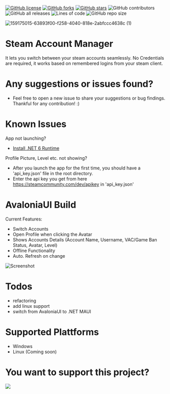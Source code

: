 [![GitHub license](https://img.shields.io/github/license/sahin-a/SteamAccountManager)](https://github.com/sahin-a/SteamAccountManager/blob/develop/LICENSE.md)
[![GitHub forks](https://img.shields.io/github/forks/sahin-a/SteamAccountManager)](https://github.com/sahin-a/SteamAccountManager/network)
[![GitHub stars](https://img.shields.io/github/stars/sahin-a/SteamAccountManager)](https://github.com/sahin-a/SteamAccountManager/stargazers)
![GitHub contributors](https://img.shields.io/github/contributors/sahin-a/SteamAccountManager)
![GitHub all releases](https://img.shields.io/github/downloads/sahin-a/SteamAccountManager/total)
![Lines of code](https://img.shields.io/tokei/lines/github.com/sahin-a/SteamAccountManager)
![GitHub repo size](https://img.shields.io/github/repo-size/sahin-a/SteamAccountManager)

![159175015-63893f00-f258-4040-818e-2abfccc4638c (1)](https://user-images.githubusercontent.com/55054756/164322651-7c36a25f-5e89-4f78-9871-64e4f8005ee1.png)

# Steam Account Manager
It lets you switch between your steam accounts seamlessly. No Credentials are required, it works based on remembered logins from your steam client.

# Any suggestions or issues found?
- Feel free to open a new issue to share your suggestions or bug findings. Thankful for any contribution! :)

# Known Issues
App not launching?
- [Install .NET 6 Runtime](https://dotnet.microsoft.com/en-us/download)

Profile Picture, Level etc. not showing?
- After you launch the app for the first time, you should have a 'api_key.json' file in the root directory. 
- Enter the api key you get from here https://steamcommunity.com/dev/apikey in 'api_key.json'

# AvaloniaUI Build
Current Features:
* Switch Accounts
* Open Profile when clicking the Avatar
* Shows Accounts Details (Account Name, Username, VAC/Game Ban Status, Avatar, Level)
* Offline Functionality
* Auto. Refresh on change

![Screenshot](https://user-images.githubusercontent.com/55054756/169713656-890fae80-9381-4bff-a220-a5b133f5dcac.png)


# Todos
* refactoring
* add linux support
* switch from AvaloniaUI to .NET MAUI

# Supported Plattforms
* Windows
* Linux (Coming soon)

# You want to support this project?
<a href="https://www.buymeacoffee.com/sahina"><img src="https://img.buymeacoffee.com/button-api/?text=Buy me a coffee&emoji=&slug=sahina&button_colour=FFDD00&font_colour=000000&font_family=Bree&outline_colour=000000&coffee_colour=ffffff"></a>
